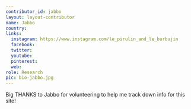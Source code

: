```yaml
---
contributor_id: jabbo
layout: layout-contributor
name: Jabbo
country: 
links:
  instagram: https://www.instagram.com/le_pirulin_and_le_burbujin
  facebook:
  twitter: 
  youtube:
  pinterest: 
  web:   
role: Research
pic: bio-jabbo.jpg
---
```

Big THANKS to Jabbo for volunteering to help me track down info for this site!